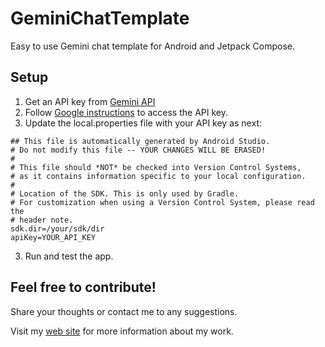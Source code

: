 # GeminiChatTemplate

Easy to use Gemini chat template for Android and Jetpack Compose.

## Setup

1. Get an API key from [Gemini API](https://ai.google.dev/gemini-api/docs/api-key)
2. Follow [Google instructions](https://ai.google.dev/gemini-api/docs/quickstart?lang=android) to access the API key.
3. Update the local.properties file with your API key as next:
```
## This file is automatically generated by Android Studio.
# Do not modify this file -- YOUR CHANGES WILL BE ERASED!
#
# This file should *NOT* be checked into Version Control Systems,
# as it contains information specific to your local configuration.
#
# Location of the SDK. This is only used by Gradle.
# For customization when using a Version Control System, please read the
# header note.
sdk.dir=/your/sdk/dir
apiKey=YOUR_API_KEY
```
3. Run and test the app.

## Feel free to contribute!

Share your thoughts or contact me to any suggestions.

Visit my [web site](https://jesusdmedinac.com) for more information about my work.